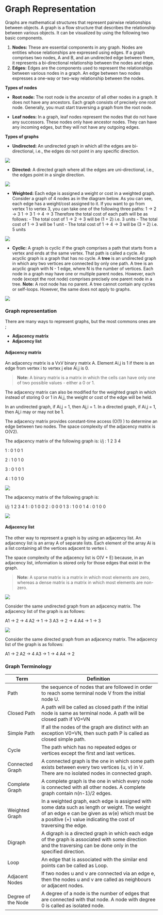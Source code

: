 # Graph Representation

Graphs are mathematical structures that represent pairwise relationships between objects. A graph is a flow structure that describes the relationship between various objects. It can be visualized by using the following two basic components.
1. **Nodes:** These are essential components in any graph. Nodes are entities whose relationships are expressed using edges. If a graph comprises two nodes, A and B, and an undirected edge between them, it represents a bi-directional relationship between the nodes and edge.
2. **Edges:** Edges are the components used to represent the relationships between various nodes in a graph. An edge between two nodes expresses a one-way or two-way relationship between the nodes.

**Types of nodes**

* **Root node:** The root node is the ancestor of all other nodes in a graph. It does not have any ancestors. Each graph consists of precisely one root node. Generally, you must start traversing a graph from the root node.

* **Leaf nodes:** In a graph, leaf nodes represent the nodes that do not have any successors. These nodes only have ancestor nodes. They can have any incoming edges, but they will not have any outgoing edges.

**Types of graphs**

* **Undirected:** An undirected graph in which all the edges are bi-directional, i.e., the edges do not point in any specific direction.

![](https://i.imgur.com/HqPDnTX.jpg)


* **Directed:** A directed graph where all the edges are uni-directional, i.e., the edges point in a single direction.

![](https://i.imgur.com/9z94wX0.jpg)

* **Weighted:** Each edge is assigned a weight or cost in a weighted graph. Consider a graph of 4 nodes as in the diagram below. As you can see, each edge has a weight/cost assigned to it. If you want to go from vertex 1 to vertex 3, you can take one of the following three paths:
1 -> 2 -> 3
1 -> 3
1 -> 4 -> 3
Therefore the total cost of each path will be as follows: - The total cost of 1 -> 2 -> 3 will be (1 + 2) i.e. 3 units - The total cost of 1 -> 3 will be 1 unit - The total cost of 1 -> 4 -> 3 will be (3 + 2) i.e. 5 units

![](https://i.imgur.com/nhADd2s.jpg)



* **Cyclic:** A graph is cyclic if the graph comprises a path that starts from a vertex and ends at the same vertex. That path is called a cycle. An acyclic graph is a graph that has no cycle.
A **tree** is an undirected graph in which any two vertices are connected by only one path. A tree is an acyclic graph with N - 1 edge, where N is the number of vertices. Each node in a graph may have one or multiple parent nodes. However, each node (except the root node) comprises precisely one parent node in a tree.
**Note:** A root node has no parent.
A tree cannot contain any cycles or self-loops. However, the same does not apply to graphs.

![](https://i.imgur.com/1zNABDh.jpg)


### **Graph representation**

There are many ways to represent graphs, but the most commons ones are ;

* **Adjacency matrix**
* **Adjacency list**

#### **Adjacency matrix**

An adjacency matrix is a VxV binary matrix A. Element Ai,j is 1 if there is an edge from vertex i to vertex j else Ai,j is 0.

> **Note:** A binary matrix is a matrix in which the cells can have only one of two possible values - either a 0 or 1.

The adjacency matrix can also be modified for the weighted graph in which instead of storing 0 or 1 in Ai,j, the weight or cost of the edge will be held.

In an undirected graph, if Ai,j = 1, then Aj,i = 1. In a directed graph, if Ai,j = 1, then Aj,i may or may not be 1.

The adjacency matrix provides constant-time access (O(1) ) to determine an edge between two nodes. The space complexity of the adjacency matrix is O(V2).

The adjacency matrix of the following graph is:
i/j : 1 2 3 4

1 : 0 1 0 1

2 : 1 0 1 0

3 : 0 1 0 1

4 : 1 0 1 0

![](https://i.imgur.com/MVYID1t.jpg)


The adjacency matrix of the following graph is:

i/j: 1 2 3 4
1 : 0 1 0 0
2 : 0 0 0 1
3 : 1 0 0 1
4 : 0 1 0 0

![](https://i.imgur.com/pni8FUO.jpg)


#### **Adjacency list**

The other way to represent a graph is by using an adjacency list. An adjacency list is an array A of separate lists. Each element of the array Ai is a list containing all the vertices adjacent to vertex i. 

The space complexity of the adjacency list is O(V + E) because, in an adjacency list, information is stored only for those edges that exist in the graph.

> **Note:** A sparse matrix is a matrix in which most elements are zero, whereas a dense matrix is a matrix in which most elements are non-zero.

![](https://i.imgur.com/Gspo9sn.jpg)

Consider the same undirected graph from an adjacency matrix. The adjacency list of the graph is as follows:

A1 → 2 → 4
A2 → 1 → 3
A3 → 2 → 4
A4 → 1 → 3

![](https://i.imgur.com/b2JJmqy.jpg)

Consider the same directed graph from an adjacency matrix. The adjacency list of the graph is as follows:

A1 → 2
A2 → 4
A3 → 1 → 4
A4 → 2

### **Graph Terminology**



| Term | Definition | 
| -------- | -------- | 
| Path     | the sequence of nodes that are followed in order to reach some terminal node V from the initial node U.| 
| Closed Path     | A path will be called as closed path if the initial node is same as terminal node. A path will be closed path if V0=VN     | 
| Simple Path     | If all the nodes of the graph are distinct with an exception V0=VN, then such path P is called as closed simple path.     | 
| Cycle     | The path which has no repeated edges or vertices except the first and last vertices.     | 
| Connected Graph     | A connected graph is the one in which some path exists between every two vertices (u, v) in V. There are no isolated nodes in connected graph.     | 
| Complete Graph     | A complete graph is the one in which every node is connected with all other nodes. A complete graph contain n(n-1)/2 edges.     | 
| Weighted Graph     | In a weighted graph, each edge is assigned with some data such as length or weight. The weight of an edge e can be given as w(e) which must be a positive (+) value indicating the cost of traversing the edge.     | 
| Digraph     | A digraph is a directed graph in which each edge of the graph is associated with some direction and the traversing can be done only in the specified direction.     | 
| Loop     | An edge that is associated with the similar end points can be called as Loop.     | 
| Adjacent Nodes     | If two nodes u and v are connected via an edge e, then the nodes u and v are called as neighbours or adjacent nodes.     | 
| Degree of the Node     | A degree of a node is the number of edges that are connected with that node. A node with degree 0 is called as isolated node.     | 


